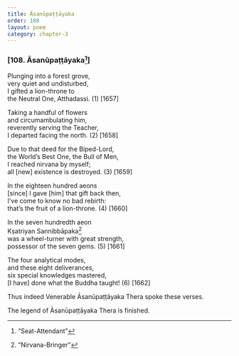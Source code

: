 ```yaml
---
title: Āsanūpaṭṭāyaka
order: 108
layout: poem
category: chapter-3
---
```


### \[108. Āsanūpaṭṭāyaka[^1]\]

Plunging into a forest grove,  
very quiet and undisturbed,  
I gifted a lion-throne to  
the Neutral One, Atthadassi. (1) \[1657\]

Taking a handful of flowers  
and circumambulating him,  
reverently serving the Teacher,  
I departed facing the north. (2) \[1658\]

Due to that deed for the Biped-Lord,  
the World’s Best One, the Bull of Men,  
I reached nirvana by myself;  
all \[new\] existence is destroyed. (3) \[1659\]

In the eighteen hundred aeons  
\[since\] I gave \[him\] that gift back then,  
I’ve come to know no bad rebirth:  
that’s the fruit of a lion-throne. (4) \[1660\]

In the seven hundredth aeon  
Kṣatriyan Sannibbāpaka[^2]  
was a wheel-turner with great strength,  
possessor of the seven gems. (5) \[1661\]

The four analytical modes,  
and these eight deliverances,  
six special knowledges mastered,  
\[I have\] done what the Buddha taught! (6) \[1662\]

Thus indeed Venerable Āsanūpaṭṭāyaka Thera spoke these verses.

The legend of Āsanūpaṭṭāyaka Thera is finished.

[^1]: “Seat-Attendant”

[^2]: “Nirvana-Bringer”
